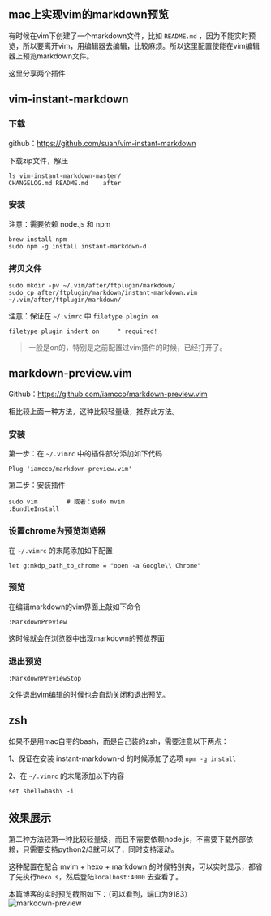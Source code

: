 ## mac上实现vim的markdown预览

有时候在vim下创建了一个markdown文件，比如 `README.md` ，因为不能实时预览，所以要离开vim，用编辑器去编辑，比较麻烦。所以这里配置使能在vim编辑器上预览markdown文件。

这里分享两个插件

## **vim-instant-markdown**

### 下载

github：https://github.com/suan/vim-instant-markdown

下载zip文件，解压

```
ls vim-instant-markdown-master/
CHANGELOG.md README.md    after
```

### 安装

注意：需要依赖 node.js 和 npm

```
brew install npm
sudo npm -g install instant-markdown-d
```

### 拷贝文件

```
sudo mkdir -pv ~/.vim/after/ftplugin/markdown/
sudo cp after/ftplugin/markdown/instant-markdown.vim ~/.vim/after/ftplugin/markdown/
```

注意：保证在 `~/.vimrc` 中 `filetype plugin on`

```
filetype plugin indent on     " required!
```

> 一般是on的，特别是之前配置过vim插件的时候，已经打开了。

## **markdown-preview.vim**

Github：https://github.com/iamcco/markdown-preview.vim

相比较上面一种方法，这种比较轻量级，推荐此方法。

### 安装

第一步：在 `~/.vimrc` 中的插件部分添加如下代码

```
Plug 'iamcco/markdown-preview.vim'
```

第二步：安装插件

```
sudo vim		# 或者：sudo mvim
:BundleInstall
```

### 设置chrome为预览浏览器

在 `~/.vimrc` 的末尾添加如下配置

```
let g:mkdp_path_to_chrome = "open -a Google\\ Chrome"
```

### 预览

在编辑markdown的vim界面上敲如下命令

```
:MarkdownPreview
```

这时候就会在浏览器中出现markdown的预览界面

### 退出预览

```
:MarkdownPreviewStop
```

文件退出vim编辑的时候也会自动关闭和退出预览。

## zsh

如果不是用mac自带的bash，而是自己装的zsh，需要注意以下两点：

1、保证在安装 instant-markdown-d 的时候添加了选项 `npm -g install`

2、在 `~/.vimrc` 的末尾添加以下内容

```
set shell=bash\ -i
```

## 效果展示
第二种方法较第一种比较轻量级，而且不需要依赖node.js，不需要下载外部依赖，只需要支持python2/3就可以了，同时支持滚动。

这种配置在配合 mvim + hexo + markdown 的时候特别爽，可以实时显示，都省了先执行`hexo s`，然后登陆`localhost:4000` 去查看了。

本篇博客的实时预览截图如下：（可以看到，端口为9183）
![markdown-preview](http://oow6unnib.bkt.clouddn.com/markdown-preview.png)
